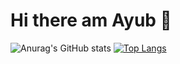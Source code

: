 # Hi there am Ayub 👋
![Anurag's GitHub stats](https://github-readme-stats.vercel.app/api?username=ayubsoft254&show_icons=true&theme=radical)
[![Top Langs](https://github-readme-stats.vercel.app/api/top-langs/?username=ayubsoft254&langs_count=8)](https://github.com/anuraghazra/github-readme-stats)
